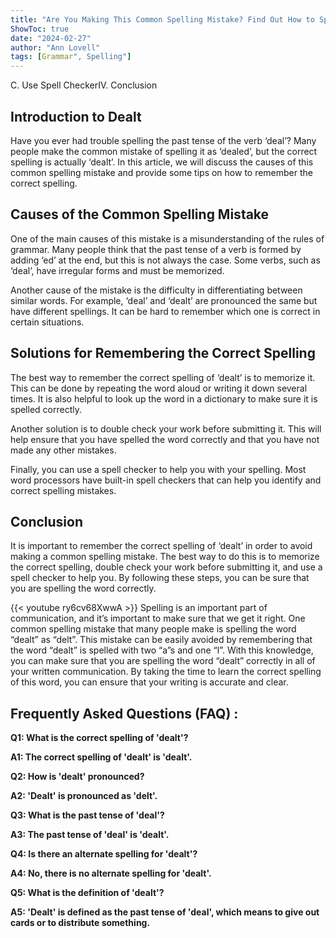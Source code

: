 ```yaml
---
title: "Are You Making This Common Spelling Mistake? Find Out How to Spell 'Dealt' Now!"
ShowToc: true 
date: "2024-02-27"
author: "Ann Lovell" 
tags: [Grammar", Spelling"]
---
```

C. Use Spell CheckerIV. Conclusion

## Introduction to Dealt 

Have you ever had trouble spelling the past tense of the verb ‘deal’? Many people make the common mistake of spelling it as ‘dealed’, but the correct spelling is actually ‘dealt’. In this article, we will discuss the causes of this common spelling mistake and provide some tips on how to remember the correct spelling. 

## Causes of the Common Spelling Mistake 

One of the main causes of this mistake is a misunderstanding of the rules of grammar. Many people think that the past tense of a verb is formed by adding ‘ed’ at the end, but this is not always the case. Some verbs, such as ‘deal’, have irregular forms and must be memorized. 

Another cause of the mistake is the difficulty in differentiating between similar words. For example, ‘deal’ and ‘dealt’ are pronounced the same but have different spellings. It can be hard to remember which one is correct in certain situations. 

## Solutions for Remembering the Correct Spelling 

The best way to remember the correct spelling of ‘dealt’ is to memorize it. This can be done by repeating the word aloud or writing it down several times. It is also helpful to look up the word in a dictionary to make sure it is spelled correctly. 

Another solution is to double check your work before submitting it. This will help ensure that you have spelled the word correctly and that you have not made any other mistakes. 

Finally, you can use a spell checker to help you with your spelling. Most word processors have built-in spell checkers that can help you identify and correct spelling mistakes. 

## Conclusion 

It is important to remember the correct spelling of ‘dealt’ in order to avoid making a common spelling mistake. The best way to do this is to memorize the correct spelling, double check your work before submitting it, and use a spell checker to help you. By following these steps, you can be sure that you are spelling the word correctly.

{{< youtube ry6cv68XwwA >}} 
Spelling is an important part of communication, and it’s important to make sure that we get it right. One common spelling mistake that many people make is spelling the word “dealt” as “delt”. This mistake can be easily avoided by remembering that the word “dealt” is spelled with two “a”s and one “l”. With this knowledge, you can make sure that you are spelling the word “dealt” correctly in all of your written communication. By taking the time to learn the correct spelling of this word, you can ensure that your writing is accurate and clear.

## Frequently Asked Questions (FAQ) :
**Q1: What is the correct spelling of 'dealt'?**

**A1: The correct spelling of 'dealt' is 'dealt'.**

**Q2: How is 'dealt' pronounced?**

**A2: 'Dealt' is pronounced as 'delt'.**

**Q3: What is the past tense of 'deal'?**

**A3: The past tense of 'deal' is 'dealt'.**

**Q4: Is there an alternate spelling for 'dealt'?**

**A4: No, there is no alternate spelling for 'dealt'.**

**Q5: What is the definition of 'dealt'?**

**A5: 'Dealt' is defined as the past tense of 'deal', which means to give out cards or to distribute something.**





